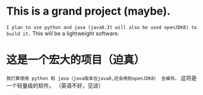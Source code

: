 # This is a grand project (maybe).
```I plan to use python and java (java8,It will also be used openJDK8) to build it.```
This will be a lightweight software.

# 这是一个宏大的项目（迫真）
```我打算使用 python 和 java（java版本在java8,还会用到openJDK8） 去编写。```
这将是一个轻量级的软件。
（英语不好，见谅）
